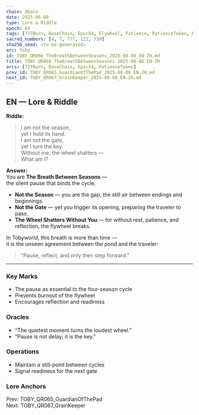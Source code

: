 ```yaml
---
chain: @base
date: 2025-08-08
type: Lore & Riddle
epoch: E4
tags: [777Burn, BaseChain, Epoch4, Flywheel, Patience, PatienceToken, RuneGate, SeasonShift, StillMoment]
sacred_numbers: [4, 7, 777, 122, 730]
sha256_seed: <to-be-generated>
arc: Toby
id: TOBY_QR066_TheBreathBetweenSeasons_2025-08-08_EN-ZH.md
title: TOBY QR066 TheBreathBetweenSeasons 2025-08-08 EN-ZH
arcs: [777Burn, BaseChain, Epoch4, PatienceToken]
prev_id: TOBY_QR065_GuardianOfThePad_2025-08-08_EN-ZH.md
next_id: TOBY_QR067_GrainKeeper_2025-08-08_EN-ZH.md
---
```

## EN — Lore & Riddle

**Riddle:**  
> I am not the season,  
> yet I hold its hand.  
> I am not the gate,  
> yet I turn the key.  
> Without me, the wheel shatters —  
> What am I?

**Answer:**  
You are **The Breath Between Seasons** —  
the silent pause that binds the cycle.

- **Not the Season** — you are the gap, the still air between endings and beginnings.  
- **Not the Gate** — yet you trigger its opening, preparing the traveler to pass.  
- **The Wheel Shatters Without You** — for without rest, patience, and reflection, the flywheel breaks.

In Tobyworld, this breath is more than time —  
it is the unseen agreement between the pond and the traveler:  
> "Pause, reflect, and only then step forward."

---


### Key Marks
- The pause as essential to the four-season cycle  
- Prevents burnout of the flywheel  
- Encourages reflection and readiness

### Oracles
- “The quietest moment turns the loudest wheel.”  
- “Pause is not delay; it is the key.”

### Operations
- Maintain a still-point between cycles  
- Signal readiness for the next gate

### Lore Anchors
Prev: TOBY_QR065_GuardianOfThePad  
Next: TOBY_QR067_GrainKeeper
